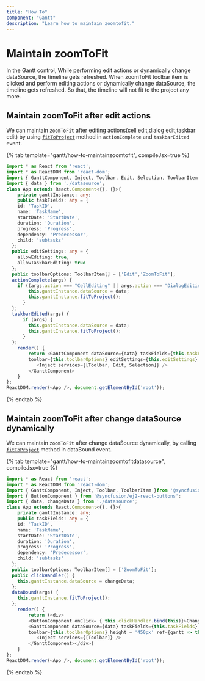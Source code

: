 ```yaml
---
title: "How To"
component: "Gantt"
description: "Learn how to maintain zoomtofit."
---
```


# Maintain zoomToFit

In the Gantt control, While performing edit actions or dynamically change dataSource, the timeline gets refreshed. When zoomToFit toolbar item is clicked and perform editing actions or dynamically change dataSource, the timeline gets refreshed. So that, the timeline will not fit to the project any more.

## Maintain zoomToFit after edit actions

We can maintain `zoomToFit` after editing actions(cell edit,dialog edit,taskbar edit) by using [`fitToProject`](../api/gantt/#fittoproject) method in `actionComplete` and `taskbarEdited` event.

{% tab template="gantt/how-to-maintainzoomtofit", compileJsx=true %}

```typescript
import * as React from 'react';
import * as ReactDOM from 'react-dom';
import { GanttComponent, Inject, Toolbar, Edit, Selection, ToolbarItem }from '@syncfusion/ej2-react-gantt';
import { data } from './datasource';
class App extends React.Component<{}, {}>{
    private ganttInstance: any;
    public taskFields: any = {
    id: 'TaskID',
    name: 'TaskName',
    startDate: 'StartDate',
    duration: 'Duration',
    progress: 'Progress',
    dependency: 'Predecessor',
    child: 'subtasks'
  };
  public editSettings: any = {
    allowEditing: true,
    allowTaskbarEditing: true
  };
  public toolbarOptions: ToolbarItem[] = ['Edit','ZoomToFit'];
  actionComplete(args) {
    if ((args.action === "CellEditing" || args.action === "DialogEditing") && args.requestType === "save") {
        this.ganttInstance.dataSource = data;
        this.ganttInstance.fitToProject();
      }
  };
  taskbarEdited(args) {
      if (args) {
        this.ganttInstance.dataSource = data;
        this.ganttInstance.fitToProject();
      }
  };
    render() {
        return <GanttComponent dataSource={data} taskFields={this.taskFields}
        toolbar={this.toolbarOptions} editSettings={this.editSettings} actionComplete={this.actionComplete.bind(this)} taskbarEdited={this.taskbarEdited.bind(this)} height = '450px' ref={gantt => this.ganttInstance = gantt}>
           <Inject services={[Toolbar, Edit, Selection]} />
        </GanttComponent>
    }
};
ReactDOM.render(<App />, document.getElementById('root'));
```

{% endtab %}

## Maintain zoomToFit after change dataSource dynamically

We can maintain `zoomToFit` after change dataSource dynamically, by calling [`fitToProject`](../api/gantt/#fittoproject) method in dataBound event.

{% tab template="gantt/how-to-maintainzoomtofitdatasource", compileJsx=true %}

```typescript
import * as React from 'react';
import * as ReactDOM from 'react-dom';
import { GanttComponent, Inject, Toolbar, ToolbarItem }from '@syncfusion/ej2-react-gantt';
import { ButtonComponent } from '@syncfusion/ej2-react-buttons';
import { data, changeData } from './datasource';
class App extends React.Component<{}, {}>{
    private ganttInstance: any;
    public taskFields: any = {
    id: 'TaskID',
    name: 'TaskName',
    startDate: 'StartDate',
    duration: 'Duration',
    progress: 'Progress',
    dependency: 'Predecessor',
    child: 'subtasks'
  };
  public toolbarOptions: ToolbarItem[] = ['ZoomToFit'];
  public clickHandler() {
    this.ganttInstance.dataSource = changeData;
  };
  dataBound(args) {
    this.ganttInstance.fitToProject();
  };
    render() {
        return (<div>
        <ButtonComponent onClick= { this.clickHandler.bind(this)}>Change Data</ButtonComponent>
        <GanttComponent dataSource={data} taskFields={this.taskFields} dataBound={this.dataBound.bind(this)}
        toolbar={this.toolbarOptions} height = '450px' ref={gantt => this.ganttInstance = gantt}>
           <Inject services={[Toolbar]} />
        </GanttComponent></div>)
    }
};
ReactDOM.render(<App />, document.getElementById('root'));
```

{% endtab %}